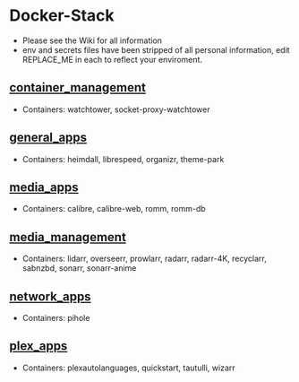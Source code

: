 # Docker-Stack

* Please see the Wiki for all information
* env and secrets files have been stripped of all personal information, edit REPLACE_ME in each to reflect your enviroment.

## [container_management](https://github.com/spcrepeau/Docker-Stack/tree/main/container_management)

* Containers: watchtower, socket-proxy-watchtower

## [general_apps](https://github.com/spcrepeau/Docker-Stack/tree/main/general_apps)

* Containers: heimdall, librespeed, organizr, theme-park

## [media_apps](https://github.com/spcrepeau/Docker-Stack/tree/main/media_apps)

* Containers: calibre, calibre-web, romm, romm-db

## [media_management](https://github.com/spcrepeau/Docker-Stack/tree/main/media_manangement)

* Containers: lidarr, overseerr, prowlarr, radarr, radarr-4K, recyclarr, sabnzbd, sonarr, sonarr-anime

## [network_apps](https://github.com/spcrepeau/Docker-Stack/tree/main/network_apps)

* Containers: pihole

## [plex_apps](https://github.com/spcrepeau/Docker-Stack/tree/main/plex_apps)

* Containers: plexautolanguages, quickstart, tautulli, wizarr
